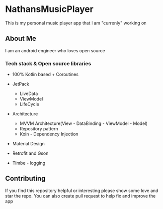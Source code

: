 # NathansMusicPlayer
This is my personal music player app that I am "currenly" working on

## About Me
I am an android engineer who loves open source 

### Tech stack & Open source libraries
* 100% Kotlin based + Coroutines
* JetPack
  * LiveData
  * ViewModel
  * LifeCycle

* Architecture
  * MVVM Architecture(View - DataBinding - ViewModel - Model)
  * Repository pattern
  * Koin - Dependency Injection

* Material Design
* Retrofit and Gson
* Timbe - logging

## Contributing
If you find this repository helpful or interesting please show some love and
star the repo. You can also create pull request to help fix and improve the app

